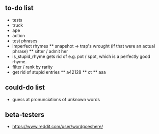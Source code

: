 ## to-do list

* tests
* truck
* ape
* action
* test phrases
* imperfect rhymes
** snapshot -> trap's wrought (if that were an actual phrase)
** sitter / admit her
* is_stupid_rhyme gets rid of e.g. pot / spot, which is a perfectly good rhyme.
* filter / rank by rarity
* get rid of stupid entries
** a42128
** ct
** aaa

## could-do list

* guess at pronunciations of unknown words

## beta-testers

* https://www.reddit.com/user/wordgoeshere/
